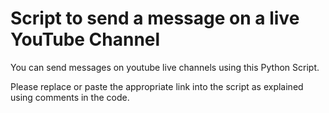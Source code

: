 # Script to send a message on a live YouTube Channel

You can send messages on youtube live channels using this Python Script.

Please replace or paste the appropriate link into the script as explained using comments in the code.

